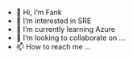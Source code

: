 - 👋 Hi, I’m Fank
- 👀 I’m interested in SRE
- 🌱 I’m currently learning Azure
- 💞️ I’m looking to collaborate on ...
- 📫 How to reach me ...

<!---
frankdong80/frankdong80 is a ✨ special ✨ repository because its `README.md` (this file) appears on your GitHub profile.
You can click the Preview link to take a look at your changes.
--->
